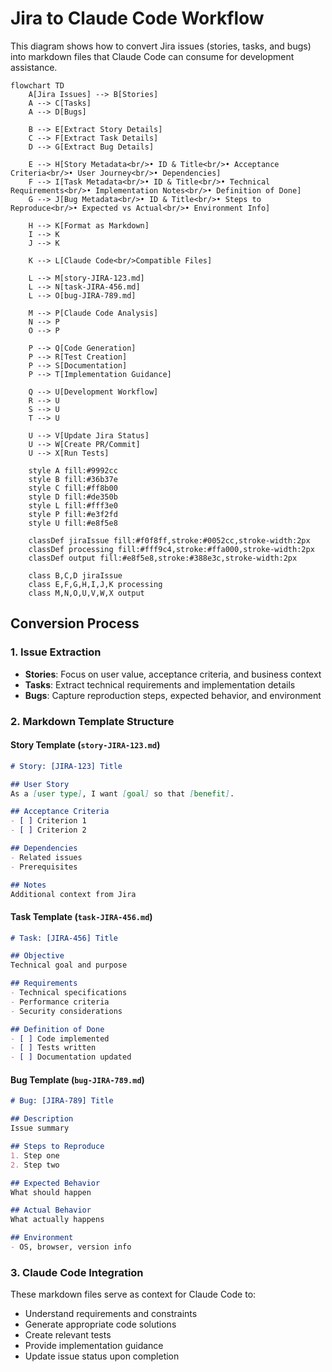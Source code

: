 # Jira to Claude Code Workflow

This diagram shows how to convert Jira issues (stories, tasks, and bugs) into markdown files that Claude Code can consume for development assistance.

```mermaid
flowchart TD
    A[Jira Issues] --> B[Stories]
    A --> C[Tasks]
    A --> D[Bugs]
    
    B --> E[Extract Story Details]
    C --> F[Extract Task Details]
    D --> G[Extract Bug Details]
    
    E --> H[Story Metadata<br/>• ID & Title<br/>• Acceptance Criteria<br/>• User Journey<br/>• Dependencies]
    F --> I[Task Metadata<br/>• ID & Title<br/>• Technical Requirements<br/>• Implementation Notes<br/>• Definition of Done]
    G --> J[Bug Metadata<br/>• ID & Title<br/>• Steps to Reproduce<br/>• Expected vs Actual<br/>• Environment Info]
    
    H --> K[Format as Markdown]
    I --> K
    J --> K
    
    K --> L[Claude Code<br/>Compatible Files]
    
    L --> M[story-JIRA-123.md]
    L --> N[task-JIRA-456.md]
    L --> O[bug-JIRA-789.md]
    
    M --> P[Claude Code Analysis]
    N --> P
    O --> P
    
    P --> Q[Code Generation]
    P --> R[Test Creation]
    P --> S[Documentation]
    P --> T[Implementation Guidance]
    
    Q --> U[Development Workflow]
    R --> U
    S --> U
    T --> U
    
    U --> V[Update Jira Status]
    U --> W[Create PR/Commit]
    U --> X[Run Tests]
    
    style A fill:#9992cc
    style B fill:#36b37e
    style C fill:#ff8b00
    style D fill:#de350b
    style L fill:#fff3e0
    style P fill:#e3f2fd
    style U fill:#e8f5e8
    
    classDef jiraIssue fill:#f0f8ff,stroke:#0052cc,stroke-width:2px
    classDef processing fill:#fff9c4,stroke:#ffa000,stroke-width:2px
    classDef output fill:#e8f5e8,stroke:#388e3c,stroke-width:2px
    
    class B,C,D jiraIssue
    class E,F,G,H,I,J,K processing
    class M,N,O,U,V,W,X output
```

## Conversion Process

### 1. Issue Extraction
- **Stories**: Focus on user value, acceptance criteria, and business context
- **Tasks**: Extract technical requirements and implementation details  
- **Bugs**: Capture reproduction steps, expected behavior, and environment

### 2. Markdown Template Structure

#### Story Template (`story-JIRA-123.md`)
```markdown
# Story: [JIRA-123] Title

## User Story
As a [user type], I want [goal] so that [benefit].

## Acceptance Criteria
- [ ] Criterion 1
- [ ] Criterion 2

## Dependencies
- Related issues
- Prerequisites

## Notes
Additional context from Jira
```

#### Task Template (`task-JIRA-456.md`)
```markdown
# Task: [JIRA-456] Title

## Objective
Technical goal and purpose

## Requirements
- Technical specifications
- Performance criteria
- Security considerations

## Definition of Done
- [ ] Code implemented
- [ ] Tests written
- [ ] Documentation updated
```

#### Bug Template (`bug-JIRA-789.md`)
```markdown
# Bug: [JIRA-789] Title

## Description
Issue summary

## Steps to Reproduce
1. Step one
2. Step two

## Expected Behavior
What should happen

## Actual Behavior
What actually happens

## Environment
- OS, browser, version info
```

### 3. Claude Code Integration
These markdown files serve as context for Claude Code to:
- Understand requirements and constraints
- Generate appropriate code solutions
- Create relevant tests
- Provide implementation guidance
- Update issue status upon completion

